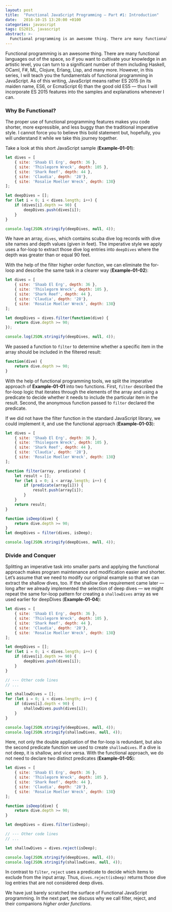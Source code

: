 ```yaml
---
layout: post
title:  "Functional JavaScript Programming — Part #1: Introduction"
date:   2016-10-15 13:20:00 +0100
categories: javascript
tags: ES2015, javascript
abstract: >-
  Functional programming is an awesome thing. There are many functional languages out of the space, so if you want to cultivate your knowledge in an artistic level, you can turn to a significant number of them including Haskell, OCaml, F#, ML, Clojure, Erlang, Lisp, and many more.
---
```

Functional programming is an awesome thing. There are many functional languages out of the space, so if you want to cultivate your knowledge in an artistic level, you can turn to a significant number of them including Haskell, OCaml, F#, ML, Clojure, Erlang, Lisp, and many more. However, in this series, I will teach you the fundamentals of functional programming in JavaScript. As of this writing, JavaScript means rather ES 2015 (in its maiden name, ES6, or EcmaScript 6) than the good old ES5 — thus I will incorporate ES 2015 features into the samples and explanations whenever I can.

### Why Be Functional?

The proper use of functional programming features makes you code shorter, more expressible, and less buggy than the traditional imperative style. I cannot force you to believe this bold statement but, hopefully, you will understand it while we take this journey together.

Take a look at this short JavaScript sample (__Example-01-01__):

```javascript
let dives = [
    { site: 'Shaab El Erg', depth: 36 },
    { site: 'Thislegorm Wreck', depth: 105 },
    { site: 'Shark Reef', depth: 44 },
    { site: 'Claudia', depth: '28'},
    { site: 'Rosalie Moeller Wreck', depth: 138}
];

let deepDives = [];
for (let i = 0; i < dives.length; i++) {
    if (dives[i].depth >= 90) {
        deepDives.push(dives[i]);
    }
}

console.log(JSON.stringify(deepDives, null, 4));
```

We have an array, `dives`, which contains scuba dive log records with dive site names and depth values (given in feet). The imperative style we apply uses a for-loop to extract those dive log entries into `deepDives` where the depth was greater than or equal 90 feet.

With the help of the filter higher order function, we can eliminate the for-loop and describe the same task in a clearer way (__Example-01-02__):

```javascript
let dives = [
    { site: 'Shaab El Erg', depth: 36 },
    { site: 'Thislegorm Wreck', depth: 105 },
    { site: 'Shark Reef', depth: 44 },
    { site: 'Claudia', depth: '28'},
    { site: 'Rosalie Moeller Wreck', depth: 138}
];

let deepDives = dives.filter(function(dive) {
    return dive.depth >= 90;
});

console.log(JSON.stringify(deepDives, null, 4));
```

We passed a function to `filter` to determine whether a specific item in the array should be included in the filtered result:

```javascript
function(dive) {
    return dive.depth >= 90;
}
```

With the help of functional programming tools, we split the imperative approach of __Example-01-01__ into two functions. First, `filter` described the for-loop logic that iterates through the elements of the array and using a predicate to decide whether it needs to include the particular item in the result. Second, the anonymous function passed to `filter` declared the predicate.

If we did not have the filter function in the standard JavaScript library, we could implement it, and use the functional approach (__Example-01-03__):

```javascript
let dives = [
    { site: 'Shaab El Erg', depth: 36 },
    { site: 'Thislegorm Wreck', depth: 105 },
    { site: 'Shark Reef', depth: 44 },
    { site: 'Claudia', depth: '28'},
    { site: 'Rosalie Moeller Wreck', depth: 138}
];

function filter(array, predicate) {
    let result = [];
    for (let i = 0; i < array.length; i++) {
        if (predicate(array[i])) {
            result.push(array[i]);
        }
    }
    return result;
}

function isDeep(dive) {
    return dive.depth >= 90;
}
let deepDives = filter(dives, isDeep);

console.log(JSON.stringify(deepDives, null, 4));
```

### Divide and Conquer

Splitting an imperative task into smaller parts and applying the functional approach makes program maintenance and modification easier and shorter. Let’s assume that we need to modify our original example so that we can extract the shallow dives, too. If the shallow dive requirement came later — long after we already implemented the selection of deep dives — we might repeat the same for-loop pattern for creating a `shallowDives` array as we used earlier for deepDives (__Example-01-04__):

```javascript
let dives = [
    { site: 'Shaab El Erg', depth: 36 },
    { site: 'Thislegorm Wreck', depth: 105 },
    { site: 'Shark Reef', depth: 44 },
    { site: 'Claudia', depth: '28'},
    { site: 'Rosalie Moeller Wreck', depth: 138}
];

let deepDives = [];
for (let i = 0; i < dives.length; i++) {
    if (dives[i].depth >= 90) {
        deepDives.push(dives[i]);
    }
}

// --- Other code lines
// ...

let shallowDives = [];
for (let i = 0; i < dives.length; i++) {
    if (dives[i].depth < 90) {
        shallowDives.push(dives[i]);
    }
}

console.log(JSON.stringify(deepDives, null, 4));
console.log(JSON.stringify(shallowDives, null, 4));
```

Here, not only the double application of the for-loop is redundant, but also the second predicate function we used to create `shallowDives`. If a dive is not deep, it is shallow, and vice versa. With the functional approach, we do not need to declare two distinct predicates (__Example-01-05__):

```javascript
let dives = [
    { site: 'Shaab El Erg', depth: 36 },
    { site: 'Thislegorm Wreck', depth: 105 },
    { site: 'Shark Reef', depth: 44 },
    { site: 'Claudia', depth: '28'},
    { site: 'Rosalie Moeller Wreck', depth: 138}
];

function isDeep(dive) {
    return dive.depth >= 90;
}

let deepDives = dives.filter(isDeep);

// --- Other code lines
// ...

let shallowDives = dives.reject(isDeep);

console.log(JSON.stringify(deepDives, null, 4));
console.log(JSON.stringify(shallowDives, null, 4));
```

In contrast to `filter`, `reject` uses a predicate to decide which items to exclude from the input array. Thus, `dives.reject(isDeep)` returns those dive log entries that are not considered deep dives.

We have just barely scratched the surface of Functional JavaScript programming. In the next part, we discuss why we call filter, reject, and their companions *higher order functions*.